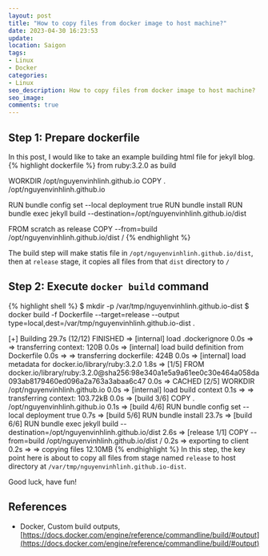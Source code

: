 ```yaml
---
layout: post
title: "How to copy files from docker image to host machine?"
date: 2023-04-30 16:23:53
update:
location: Saigon
tags:
- Linux
- Docker
categories:
- Linux
seo_description: How to copy files from docker image to host machine?
seo_image:
comments: true
---
```

## Step 1: Prepare dockerfile
In this post, I would like to take an example building html file for jekyll blog.
{% highlight dockerfile %}
from ruby:3.2.0 as build

WORKDIR /opt/nguyenvinhlinh.github.io
COPY . /opt/nguyenvinhlinh.github.io

RUN bundle config set --local deployment true
RUN bundle install
RUN bundle exec jekyll build --destination=/opt/nguyenvinhlinh.github.io/dist

FROM scratch as release
COPY --from=build  /opt/nguyenvinhlinh.github.io/dist /
{% endhighlight %}

The build step will make statis file in `/opt/nguyenvinhlinh.github.io/dist`, then at `release` stage, it copies all files from that `dist` directory to `/`
## Step 2: Execute `docker build` command
{% highlight shell %}
$ mkdir -p /var/tmp/nguyenvinhlinh.github.io-dist
$ docker build -f Dockerfile  --target=release --output type=local,dest=/var/tmp/nguyenvinhlinh.github.io-dist .

[+] Building 29.7s (12/12) FINISHED
 => [internal] load .dockerignore                                                                                                                                                                                                        0.0s
 => => transferring context: 120B                                                                                                                                                                                                        0.0s
 => [internal] load build definition from Dockerfile                                                                                                                                                                                     0.0s
 => => transferring dockerfile: 424B                                                                                                                                                                                                     0.0s
 => [internal] load metadata for docker.io/library/ruby:3.2.0                                                                                                                                                                            1.8s
 => [1/5] FROM docker.io/library/ruby:3.2.0@sha256:98e340a1e5a9a61ee0c30e464a058da093ab8179460ed096a2a763a3abaa6c47                                                                                                                      0.0s
 => CACHED [2/5] WORKDIR /opt/nguyenvinhlinh.github.io                                                                                                                                                                                   0.0s
 => [internal] load build context                                                                                                                                                                                                        0.1s
 => => transferring context: 103.72kB                                                                                                                                                                                                    0.0s
 => [build 3/6] COPY . /opt/nguyenvinhlinh.github.io                                                                                                                                                                                     0.1s
 => [build 4/6] RUN bundle config set --local deployment true                                                                                                                                                                            0.7s
 => [build 5/6] RUN bundle install                                                                                                                                                                                                      23.7s
 => [build 6/6] RUN bundle exec jekyll build --destination=/opt/nguyenvinhlinh.github.io/dist                                                                                                                                            2.6s
 => [release 1/1] COPY --from=build  /opt/nguyenvinhlinh.github.io/dist /                                                                                                                                                                0.2s
 => exporting to client                                                                                                                                                                                                                  0.2s
 => => copying files 12.10MB
{% endhighlight %}
In this step, the key point here is about to copy all files from stage named `release` to host directory at `/var/tmp/nguyenvinhlinh.github.io-dist`.

Good luck, have fun!
## References
- Docker, Custom build outputs, [https://docs.docker.com/engine/reference/commandline/build/#output](https://docs.docker.com/engine/reference/commandline/build/#output)
